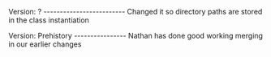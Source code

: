Version: ? -------------------------
Changed it so directory paths are stored in the class instantiation

Version: Prehistory ----------------
Nathan has done good working merging in our earlier changes
